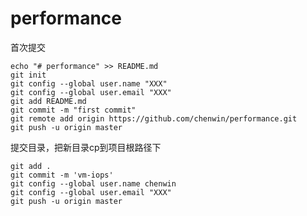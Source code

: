 # performance
首次提交

    echo "# performance" >> README.md
    git init
    git config --global user.name "XXX"
    git config --global user.email "XXX"
    git add README.md
    git commit -m "first commit"
    git remote add origin https://github.com/chenwin/performance.git
    git push -u origin master

提交目录，把新目录cp到项目根路径下

    git add .
    git commit -m 'vm-iops'
    git config --global user.name chenwin
    git config --global user.email "XXX"
    git push -u origin master
